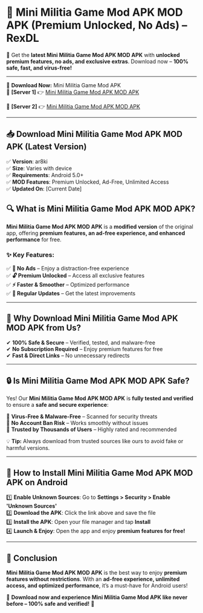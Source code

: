 # 🚀 Mini Militia Game Mod APK MOD APK (Premium Unlocked, No Ads) – RexDL 

🎯 Get the **latest Mini Militia Game Mod APK MOD APK** with **unlocked premium features, no ads, and exclusive extras**. Download now – **100% safe, fast, and virus-free!**  

---

🔽 **Download Now:** Mini Militia Game Mod APK  
🔹 **[Server 1]** 👉 [Mini Militia Game Mod APK MOD APK](https://apkcomod.com?title=Mini_Militia_Game_Mod_APK)  

🔹 **[Server 2]** 👉 [Mini Militia Game Mod APK MOD APK](https://apkcomod.com?title=Mini_Militia_Game_Mod_APK)  

---
## 📥 Download Mini Militia Game Mod APK MOD APK (Latest Version)  

✅ **Version**: ar8ki  
✅ **Size**: Varies with device  
✅ **Requirements**: Android 5.0+  
✅ **MOD Features**: Premium Unlocked, Ad-Free, Unlimited Access  
✅ **Updated On**: [Current Date]  

## 🔍 What is Mini Militia Game Mod APK MOD APK?  

**Mini Militia Game Mod APK MOD APK** is a **modified version** of the original app, offering **premium features, an ad-free experience, and enhanced performance** for free.  

### ✨ Key Features:  

✅ **🚫 No Ads** – Enjoy a distraction-free experience  
✅ **🔓 Premium Unlocked** – Access all exclusive features  
✅ **⚡ Faster & Smoother** – Optimized performance  
✅ **🔄 Regular Updates** – Get the latest improvements  

---

## 🌟 Why Download Mini Militia Game Mod APK MOD APK from Us?  

✔ **100% Safe & Secure** – Verified, tested, and malware-free  
✔ **No Subscription Required** – Enjoy premium features for free  
✔ **Fast & Direct Links** – No unnecessary redirects  

---

## 🔒 Is Mini Militia Game Mod APK MOD APK Safe?  

Yes! Our **Mini Militia Game Mod APK MOD APK** is **fully tested and verified** to ensure a **safe and secure experience**:  

🔹 **Virus-Free & Malware-Free** – Scanned for security threats  
🔹 **No Account Ban Risk** – Works smoothly without issues  
🔹 **Trusted by Thousands of Users** – Highly rated and recommended  

💡 **Tip:** Always download from trusted sources like ours to avoid fake or harmful versions.  

---

## 📲 How to Install Mini Militia Game Mod APK MOD APK on Android  

1️⃣ **Enable Unknown Sources**: Go to **Settings > Security > Enable 'Unknown Sources'**  
2️⃣ **Download the APK**: Click the link above and save the file  
3️⃣ **Install the APK**: Open your file manager and tap **Install**  
4️⃣ **Launch & Enjoy**: Open the app and enjoy **premium features for free!**  

---

## 🚀 Conclusion  

**Mini Militia Game Mod APK MOD APK** is the best way to enjoy **premium features without restrictions**. With an **ad-free experience, unlimited access, and optimized performance**, it’s a must-have for Android users!  

🔻 **Download now and experience Mini Militia Game Mod APK like never before – 100% safe and verified!** 🔻  
